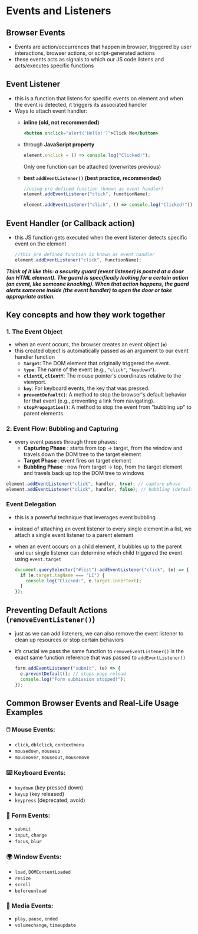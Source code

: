 # Events and Listeners

## Browser Events

- Events are action/occurrences that happen in browser, triggered by user interactions, browser actions, or script-generated actions
- these events acts as signals to which our JS code listens and acts/executes specific functions

## Event Listener

- this is a function that listens for specific events on element and when the event is detected, it triggers its associated handler
- Ways to attach event handler:
    - **inline (old, not recommended)**
        
        ```jsx
        <button onclick="alert('Hello!')">Click Me</button>
        ```
        
    - through **JavaScript property**
        
        ```jsx
        element.onclick = () => console.log("Clicked!");
        ```
        
        Only one function can be attached (overwrites previous)
        
    - **best `addEventListener()`  (best practice, recommended)**
        
        ```jsx
        //using pre defined function (known as event handler)
        element.addEventListener("click", functionName);
        
        element.addEventListener("click", () => console.log("Clicked!"));
        ```
        

## Event Handler (or Callback action)

- this JS function gets executed when the event listener detects specific event on the element
    
    ```jsx
    //this pre defined function is known as event handler
    element.addEventListener("click", functionName);
    ```
    

***Think of it like this: a security guard (event listener) is posted at a door (an HTML element). The guard is specifically looking for a certain action (an event, like someone knocking). When that action happens, the guard alerts someone inside (the event handler) to open the door or take appropriate action.***

## Key concepts and how they work together

### 1. The Event Object

- when an event occurs, the browser creates an event object (**`e`**)
- this created object is automatically passed as an argument to our event handler function
    - **`target`**: The DOM element that originally triggered the event.
    - **`type`**: The name of the event (e.g., `"click"`, `"keydown"`).
    - **`clientX`, `clientY`**: The mouse pointer's coordinates relative to the viewport.
    - **`key`**: For keyboard events, the key that was pressed.
    - **`preventDefault()`**: A method to stop the browser's default behavior for that event (e.g., preventing a link from navigating).
    - **`stopPropagation()`**: A method to stop the event from "bubbling up" to parent elements.

### 2. Event Flow: Bubbling and Capturing

- every event passes through three phases:
    - **Capturing Phase** : starts from top → target, from the window and travels down the DOM tree to the target element
    - **Target Phase** : event fires on target element
    - **Bubbling Phase** : now from target → top, from the target element and travels back up top the DOM tree to windows

```jsx
element.addEventListener("click", handler, true); // capture phase
element.addEventListener("click", handler, false); // bubbling (default)
```

### **Event Delegation**

- this is a powerful technique that leverages event bubbling
- instead of attaching an event listener to every single element in a list, we attach a single event listener to a parent element
- when an event occurs on a child element, it bubbles up to the parent and our single listener can determine which child triggered the event using `event.target`
    
    ```jsx
    document.querySelector("#list").addEventListener("click", (e) => {
      if (e.target.tagName === "LI") {
        console.log("Clicked:", e.target.innerText);
      }
    });
    ```
    

## Preventing Default Actions (`removeEventListener()`)

- just as we can add listeners, we can also remove the event listener to clean up resources or stop certain behaviors
- it’s crucial we pass the same function to `removeEventListener()` is the exact same function reference that was passed to `addEventListener()`
    
    ```jsx
    form.addEventListener("submit", (e) => {
      e.preventDefault(); // stops page reload
      console.log("Form submission stopped!");
    });
    ```
    

## Common Browser Events and Real-Life Usage Examples

### 🖱️ Mouse Events:

- `click`, `dblclick`, `contextmenu`
- `mousedown`, `mouseup`
- `mouseover`, `mouseout`, `mousemove`

### ⌨️ Keyboard Events:

- `keydown` (key pressed down)
- `keyup` (key released)
- `keypress` (deprecated, avoid)

### 📝 Form Events:

- `submit`
- `input`, `change`
- `focus`, `blur`

### 🌍 Window Events:

- `load`, `DOMContentLoaded`
- `resize`
- `scroll`
- `beforeunload`

### 🎥 Media Events:

- `play`, `pause`, `ended`
- `volumechange`, `timeupdate`
